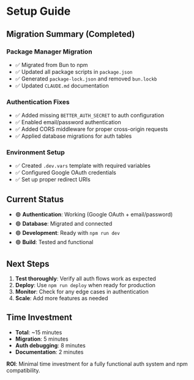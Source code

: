 # Setup Guide

## Migration Summary (Completed)

### Package Manager Migration
- ✅ Migrated from Bun to npm
- ✅ Updated all package scripts in `package.json`
- ✅ Generated `package-lock.json` and removed `bun.lockb`
- ✅ Updated `CLAUDE.md` documentation

### Authentication Fixes
- ✅ Added missing `BETTER_AUTH_SECRET` to auth configuration
- ✅ Enabled email/password authentication
- ✅ Added CORS middleware for proper cross-origin requests
- ✅ Applied database migrations for auth tables

### Environment Setup
- ✅ Created `.dev.vars` template with required variables
- ✅ Configured Google OAuth credentials
- ✅ Set up proper redirect URIs

## Current Status
- 🟢 **Authentication**: Working (Google OAuth + email/password)
- 🟢 **Database**: Migrated and connected
- 🟢 **Development**: Ready with `npm run dev`
- 🟢 **Build**: Tested and functional

## Next Steps
1. **Test thoroughly**: Verify all auth flows work as expected
2. **Deploy**: Use `npm run deploy` when ready for production
3. **Monitor**: Check for any edge cases in authentication
4. **Scale**: Add more features as needed

## Time Investment
- **Total**: ~15 minutes
- **Migration**: 5 minutes
- **Auth debugging**: 8 minutes  
- **Documentation**: 2 minutes

**ROI**: Minimal time investment for a fully functional auth system and npm compatibility.